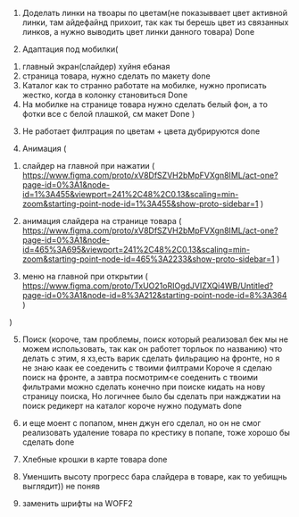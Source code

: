 1) Доделать линки на твоары по цветам(не показыввает цвет активной линки, там айдефайнд прихоит, так как ты берешь цвет из связанных линков,
а нужно выводить цвет линки данного товара) Done

2) Адаптация под мобилки(
1. главный экран(слайдер) хуйня ебаная
2. страница товара, нужно сделать по макету done
3. Каталог как то странно работате на мобилке, нужно прописать жестко, когда в колонку становиться Done
4. На мобилке на странице товара нужно сделать белый фон, а то фотки все с белой плашкой, см макет Done
)

3) Не работает филтрация по цветам + цвета дубрируются done

4) Анимация (
1. слайдер на главной при нажатии ( https://www.figma.com/proto/xV8DfSZVH2bMpFVXgn8IML/act-one?page-id=0%3A1&node-id=1%3A455&viewport=241%2C48%2C0.13&scaling=min-zoom&starting-point-node-id=1%3A455&show-proto-sidebar=1 )

2. анимация слайдера на странице товара ( https://www.figma.com/proto/xV8DfSZVH2bMpFVXgn8IML/act-one?page-id=0%3A1&node-id=465%3A695&viewport=241%2C48%2C0.13&scaling=min-zoom&starting-point-node-id=465%3A2233&show-proto-sidebar=1  )

3. меню на главной при открытии ( https://www.figma.com/proto/TxUO21oRIOgdJVIZXQi4WB/Untitled?page-id=0%3A1&node-id=8%3A212&starting-point-node-id=8%3A364 )

)

5) Поиск (короче, там проблемы, поиск который реализовал бек мы не можем использовать, так как он работет торльок по названию)
что делать с этим, я хз,есть варик сделать фильрацию на фронте, но я не знаю каак ее соеденить с твоими филтрами
Короче я сделаю поиск на фронте, а завтра посмотрим<е соеденить с твоими фильтрами
можно сделать конечно при поиске кидать на нову страницу поиска, Но логичнее было бы сделать при нажджатии на поиск редикерт на каталог
короче нужно подумать done

6) и еще моент с попапом, мнен джун его сделал, но он не смог реализовать удаление товара по крестику в попапе, тоже хорошо бы сделать  done

7) Хлебные крошки в карте товара done

8) Уменшить высоту прогресс бара слайдера в товаре, как то уебищнь выглядит)) не поняв

9) заменить шрифты на WOFF2